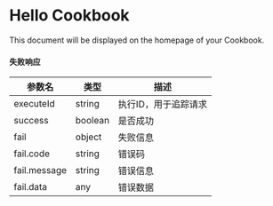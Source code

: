 # Hello Cookbook

This document will be displayed on the homepage of your Cookbook.

#### 失败响应
| 参数名 | 类型 | 描述 |
| --- | --- | --- |
| executeId | string | 执行ID，用于追踪请求 |
| success | boolean | 是否成功 |
| fail | object | 失败信息 |
| fail.code | string | 错误码 |
| fail.message | string | 错误信息 |
| fail.data | any | 错误数据 |